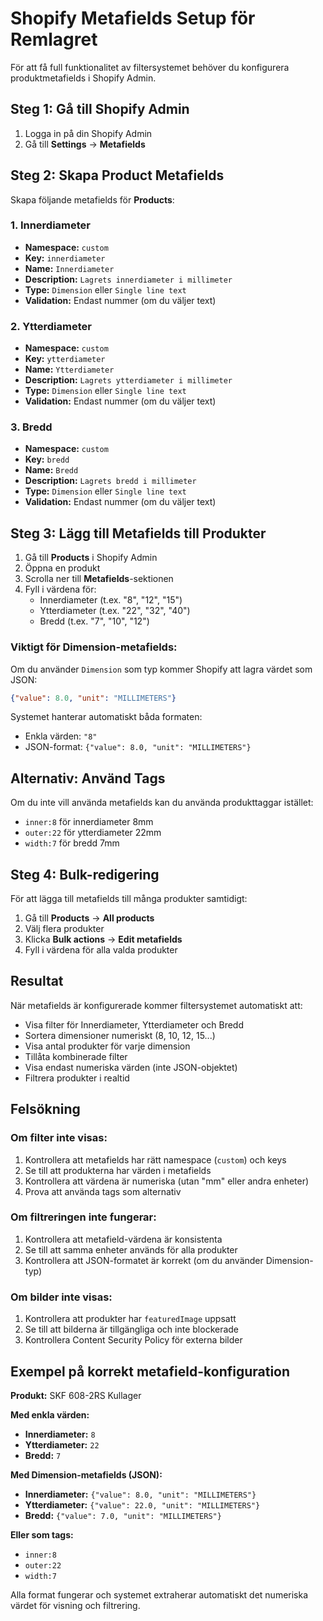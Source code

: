 # Shopify Metafields Setup för Remlagret

För att få full funktionalitet av filtersystemet behöver du konfigurera produktmetafields i Shopify Admin.

## Steg 1: Gå till Shopify Admin

1. Logga in på din Shopify Admin
2. Gå till **Settings** → **Metafields**

## Steg 2: Skapa Product Metafields

Skapa följande metafields för **Products**:

### 1. Innerdiameter
- **Namespace:** `custom`
- **Key:** `innerdiameter`
- **Name:** `Innerdiameter`
- **Description:** `Lagrets innerdiameter i millimeter`
- **Type:** `Dimension` eller `Single line text`
- **Validation:** Endast nummer (om du väljer text)

### 2. Ytterdiameter
- **Namespace:** `custom`
- **Key:** `ytterdiameter`
- **Name:** `Ytterdiameter`
- **Description:** `Lagrets ytterdiameter i millimeter`
- **Type:** `Dimension` eller `Single line text`
- **Validation:** Endast nummer (om du väljer text)

### 3. Bredd
- **Namespace:** `custom`
- **Key:** `bredd`
- **Name:** `Bredd`
- **Description:** `Lagrets bredd i millimeter`
- **Type:** `Dimension` eller `Single line text`
- **Validation:** Endast nummer (om du väljer text)

## Steg 3: Lägg till Metafields till Produkter

1. Gå till **Products** i Shopify Admin
2. Öppna en produkt
3. Scrolla ner till **Metafields**-sektionen
4. Fyll i värdena för:
   - Innerdiameter (t.ex. "8", "12", "15")
   - Ytterdiameter (t.ex. "22", "32", "40")
   - Bredd (t.ex. "7", "10", "12")

### Viktigt för Dimension-metafields:
Om du använder `Dimension` som typ kommer Shopify att lagra värdet som JSON:
```json
{"value": 8.0, "unit": "MILLIMETERS"}
```

Systemet hanterar automatiskt båda formaten:
- Enkla värden: `"8"`
- JSON-format: `{"value": 8.0, "unit": "MILLIMETERS"}`

## Alternativ: Använd Tags

Om du inte vill använda metafields kan du använda produkttaggar istället:

- `inner:8` för innerdiameter 8mm
- `outer:22` för ytterdiameter 22mm
- `width:7` för bredd 7mm

## Steg 4: Bulk-redigering

För att lägga till metafields till många produkter samtidigt:

1. Gå till **Products** → **All products**
2. Välj flera produkter
3. Klicka **Bulk actions** → **Edit metafields**
4. Fyll i värdena för alla valda produkter

## Resultat

När metafields är konfigurerade kommer filtersystemet automatiskt att:

- Visa filter för Innerdiameter, Ytterdiameter och Bredd
- Sortera dimensioner numeriskt (8, 10, 12, 15...)
- Visa antal produkter för varje dimension
- Tillåta kombinerade filter
- Visa endast numeriska värden (inte JSON-objektet)
- Filtrera produkter i realtid

## Felsökning

### Om filter inte visas:
1. Kontrollera att metafields har rätt namespace (`custom`) och keys
2. Se till att produkterna har värden i metafields
3. Kontrollera att värdena är numeriska (utan "mm" eller andra enheter)
4. Prova att använda tags som alternativ

### Om filtreringen inte fungerar:
1. Kontrollera att metafield-värdena är konsistenta
2. Se till att samma enheter används för alla produkter
3. Kontrollera att JSON-formatet är korrekt (om du använder Dimension-typ)

### Om bilder inte visas:
1. Kontrollera att produkter har `featuredImage` uppsatt
2. Se till att bilderna är tillgängliga och inte blockerade
3. Kontrollera Content Security Policy för externa bilder

## Exempel på korrekt metafield-konfiguration

**Produkt:** SKF 608-2RS Kullager

**Med enkla värden:**
- **Innerdiameter:** `8`
- **Ytterdiameter:** `22` 
- **Bredd:** `7`

**Med Dimension-metafields (JSON):**
- **Innerdiameter:** `{"value": 8.0, "unit": "MILLIMETERS"}`
- **Ytterdiameter:** `{"value": 22.0, "unit": "MILLIMETERS"}`
- **Bredd:** `{"value": 7.0, "unit": "MILLIMETERS"}`

**Eller som tags:**
- `inner:8`
- `outer:22`
- `width:7`

Alla format fungerar och systemet extraherar automatiskt det numeriska värdet för visning och filtrering. 